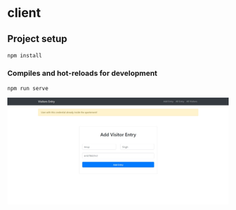 # client

## Project setup
```
npm install
```

### Compiles and hot-reloads for development
```
npm run serve
```

![title](./thubnail.jpg)